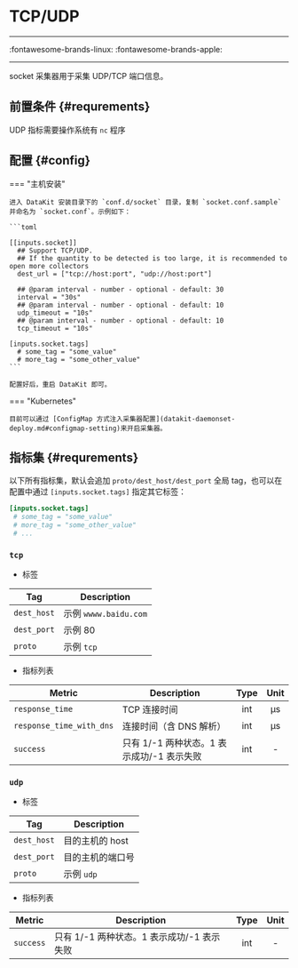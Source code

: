 
# TCP/UDP

---

:fontawesome-brands-linux: :fontawesome-brands-apple:

---

socket 采集器用于采集 UDP/TCP 端口信息。

## 前置条件 {#requrements}

UDP 指标需要操作系统有 `nc` 程序

## 配置 {#config}

<!-- markdownlint-disable MD046 -->
=== "主机安装"

    进入 DataKit 安装目录下的 `conf.d/socket` 目录，复制 `socket.conf.sample` 并命名为 `socket.conf`。示例如下：
    
    ```toml
        
    [[inputs.socket]]
      ## Support TCP/UDP.
      ## If the quantity to be detected is too large, it is recommended to open more collectors
      dest_url = ["tcp://host:port", "udp://host:port"]
    
      ## @param interval - number - optional - default: 30
      interval = "30s"
      ## @param interval - number - optional - default: 10
      udp_timeout = "10s"
      ## @param interval - number - optional - default: 10
      tcp_timeout = "10s"
    
    [inputs.socket.tags]
      # some_tag = "some_value"
      # more_tag = "some_other_value"
    ```
    
    配置好后，重启 DataKit 即可。

=== "Kubernetes"

    目前可以通过 [ConfigMap 方式注入采集器配置](datakit-daemonset-deploy.md#configmap-setting)来开启采集器。
<!-- markdownlint-enable -->

## 指标集 {#requrements}

以下所有指标集，默认会追加 `proto/dest_host/dest_port` 全局 tag，也可以在配置中通过 `[inputs.socket.tags]` 指定其它标签：

``` toml
[inputs.socket.tags]
 # some_tag = "some_value"
 # more_tag = "some_other_value"
 # ...
```



### `tcp`

- 标签


| Tag | Description |
|  ----  | --------|
|`dest_host`|示例 `wwww.baidu.com`|
|`dest_port`|示例 80|
|`proto`|示例 `tcp`|

- 指标列表


| Metric | Description | Type | Unit |
| ---- |---- | :---:    | :----: |
|`response_time`|TCP 连接时间|int|μs|
|`response_time_with_dns`|连接时间（含 DNS 解析）|int|μs|
|`success`|只有 1/-1 两种状态。1 表示成功/-1 表示失败|int|-|



### `udp`

- 标签


| Tag | Description |
|  ----  | --------|
|`dest_host`|目的主机的 host|
|`dest_port`|目的主机的端口号|
|`proto`|示例 `udp`|

- 指标列表


| Metric | Description | Type | Unit |
| ---- |---- | :---:    | :----: |
|`success`|只有 1/-1 两种状态。1 表示成功/-1 表示失败|int|-|


